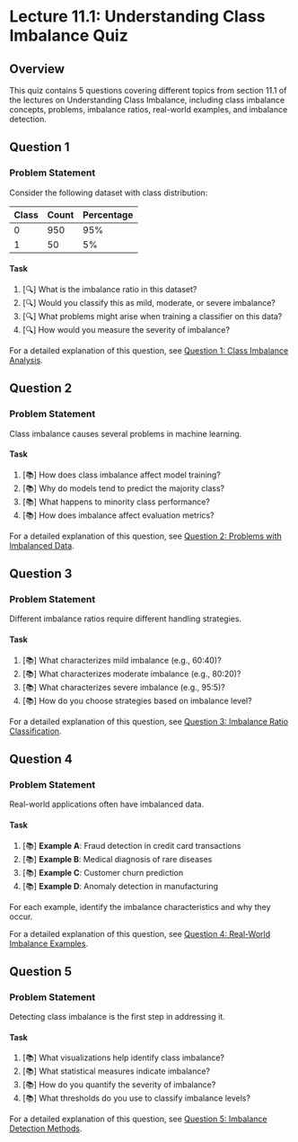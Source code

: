 # Lecture 11.1: Understanding Class Imbalance Quiz

## Overview
This quiz contains 5 questions covering different topics from section 11.1 of the lectures on Understanding Class Imbalance, including class imbalance concepts, problems, imbalance ratios, real-world examples, and imbalance detection.

## Question 1

### Problem Statement
Consider the following dataset with class distribution:

| Class | Count | Percentage |
|-------|-------|------------|
| 0     | 950   | 95%        |
| 1     | 50    | 5%         |

#### Task
1. [🔍] What is the imbalance ratio in this dataset?
2. [🔍] Would you classify this as mild, moderate, or severe imbalance?
3. [🔍] What problems might arise when training a classifier on this data?
4. [🔍] How would you measure the severity of imbalance?

For a detailed explanation of this question, see [Question 1: Class Imbalance Analysis](L11_1_1_explanation.md).

## Question 2

### Problem Statement
Class imbalance causes several problems in machine learning.

#### Task
1. [📚] How does class imbalance affect model training?
2. [📚] Why do models tend to predict the majority class?
3. [📚] What happens to minority class performance?
4. [📚] How does imbalance affect evaluation metrics?

For a detailed explanation of this question, see [Question 2: Problems with Imbalanced Data](L11_1_2_explanation.md).

## Question 3

### Problem Statement
Different imbalance ratios require different handling strategies.

#### Task
1. [📚] What characterizes mild imbalance (e.g., 60:40)?
2. [📚] What characterizes moderate imbalance (e.g., 80:20)?
3. [📚] What characterizes severe imbalance (e.g., 95:5)?
4. [📚] How do you choose strategies based on imbalance level?

For a detailed explanation of this question, see [Question 3: Imbalance Ratio Classification](L11_1_3_explanation.md).

## Question 4

### Problem Statement
Real-world applications often have imbalanced data.

#### Task
1. [📚] **Example A**: Fraud detection in credit card transactions
2. [📚] **Example B**: Medical diagnosis of rare diseases
3. [📚] **Example C**: Customer churn prediction
4. [📚] **Example D**: Anomaly detection in manufacturing

For each example, identify the imbalance characteristics and why they occur.

For a detailed explanation of this question, see [Question 4: Real-World Imbalance Examples](L11_1_4_explanation.md).

## Question 5

### Problem Statement
Detecting class imbalance is the first step in addressing it.

#### Task
1. [📚] What visualizations help identify class imbalance?
2. [📚] What statistical measures indicate imbalance?
3. [📚] How do you quantify the severity of imbalance?
4. [📚] What thresholds do you use to classify imbalance levels?

For a detailed explanation of this question, see [Question 5: Imbalance Detection Methods](L11_1_5_explanation.md).
